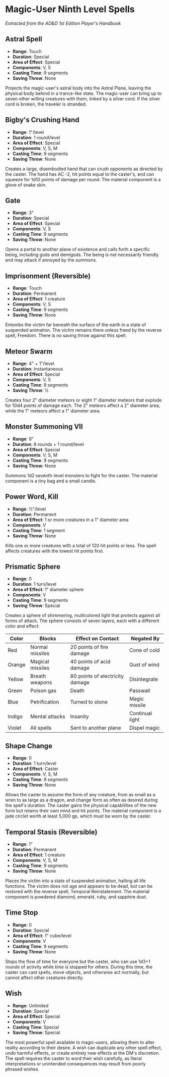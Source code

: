 # Magic-User Ninth Level Spells

*Extracted from the AD&D 1st Edition Player's Handbook*

## Astral Spell
- **Range**: Touch
- **Duration**: Special
- **Area of Effect**: Special
- **Components**: V, S
- **Casting Time**: 9 segments
- **Saving Throw**: None

Projects the magic-user's astral body into the Astral Plane, leaving the physical body behind in a trance-like state. The magic-user can bring up to seven other willing creatures with them, linked by a silver cord. If the silver cord is broken, the traveler is stranded.

## Bigby's Crushing Hand
- **Range**: 1"/level
- **Duration**: 1 round/level
- **Area of Effect**: Special
- **Components**: V, S, M
- **Casting Time**: 9 segments
- **Saving Throw**: None

Creates a large, disembodied hand that can crush opponents as directed by the caster. The hand has AC -2, hit points equal to the caster's, and can squeeze for 1d10 points of damage per round. The material component is a glove of snake skin.

## Gate
- **Range**: 3"
- **Duration**: Special
- **Area of Effect**: Special
- **Components**: V, S
- **Casting Time**: 9 segments
- **Saving Throw**: None

Opens a portal to another plane of existence and calls forth a specific being, including gods and demigods. The being is not necessarily friendly and may attack if annoyed by the summons.

## Imprisonment (Reversible)
- **Range**: Touch
- **Duration**: Permanent
- **Area of Effect**: 1 creature
- **Components**: V, S
- **Casting Time**: 9 segments
- **Saving Throw**: None

Entombs the victim far beneath the surface of the earth in a state of suspended animation. The victim remains there unless freed by the reverse spell, Freedom. There is no saving throw against this spell.

## Meteor Swarm
- **Range**: 4" + 1"/level
- **Duration**: Instantaneous
- **Area of Effect**: Special
- **Components**: V, S
- **Casting Time**: 9 segments
- **Saving Throw**: ½

Creates four 2" diameter meteors or eight 1" diameter meteors that explode for 10d4 points of damage each. The 2" meteors affect a 2" diameter area, while the 1" meteors affect a 1" diameter area.

## Monster Summoning VII
- **Range**: 9"
- **Duration**: 8 rounds + 1 round/level
- **Area of Effect**: Special
- **Components**: V, S, M
- **Casting Time**: 9 segments
- **Saving Throw**: None

Summons 1d2 seventh-level monsters to fight for the caster. The material component is a tiny bag and a small candle.

## Power Word, Kill
- **Range**: ½"/level
- **Duration**: Permanent
- **Area of Effect**: 1 or more creatures in a 1" diameter area
- **Components**: V
- **Casting Time**: 1 segment
- **Saving Throw**: None

Kills one or more creatures with a total of 120 hit points or less. The spell affects creatures with the lowest hit points first.

## Prismatic Sphere
- **Range**: 0
- **Duration**: 1 turn/level
- **Area of Effect**: 1" diameter sphere
- **Components**: V
- **Casting Time**: 9 segments
- **Saving Throw**: Special

Creates a sphere of shimmering, multicolored light that protects against all forms of attack. The sphere consists of seven layers, each with a different color and effect:

| Color  | Blocks                | Effect on Contact                        | Negated By                |
|--------|----------------------|------------------------------------------|---------------------------|
| Red    | Normal missiles      | 20 points of fire damage                 | Cone of cold              |
| Orange | Magical missiles     | 40 points of acid damage                 | Gust of wind              |
| Yellow | Breath weapons       | 80 points of electricity damage          | Disintegrate              |
| Green  | Poison gas           | Death                                    | Passwall                  |
| Blue   | Petrification        | Turned to stone                          | Magic missile             |
| Indigo | Mental attacks       | Insanity                                 | Continual light           |
| Violet | All spells           | Sent to another plane                    | Dispel magic              |

## Shape Change
- **Range**: 0
- **Duration**: 1 turn/level
- **Area of Effect**: Caster
- **Components**: V, S, M
- **Casting Time**: 9 segments
- **Saving Throw**: None

Allows the caster to assume the form of any creature, from as small as a wren to as large as a dragon, and change form as often as desired during the spell's duration. The caster gains the physical capabilities of the new form but retains their own mind and hit points. The material component is a jade circlet worth at least 5,000 gp, which must be worn by the caster.

## Temporal Stasis (Reversible)
- **Range**: 1"
- **Duration**: Permanent
- **Area of Effect**: 1 creature
- **Components**: V, S, M
- **Casting Time**: 9 segments
- **Saving Throw**: None

Places the victim into a state of suspended animation, halting all life functions. The victim does not age and appears to be dead, but can be restored with the reverse spell, Temporal Reinstatement. The material component is powdered diamond, emerald, ruby, and sapphire dust.

## Time Stop
- **Range**: 0
- **Duration**: Special
- **Area of Effect**: 1" cube/level
- **Components**: V
- **Casting Time**: 9 segments
- **Saving Throw**: None

Stops the flow of time for everyone but the caster, who can use 1d3+1 rounds of activity while time is stopped for others. During this time, the caster can cast spells, move objects, and otherwise act normally, but cannot affect other creatures directly.

## Wish
- **Range**: Unlimited
- **Duration**: Special
- **Area of Effect**: Special
- **Components**: V
- **Casting Time**: Special
- **Saving Throw**: Special

The most powerful spell available to magic-users, allowing them to alter reality according to their desire. A wish can duplicate any other spell effect, undo harmful effects, or create entirely new effects at the DM's discretion. The spell requires the caster to word their wish carefully, as literal interpretations or unintended consequences may result from poorly phrased wishes.
